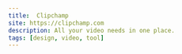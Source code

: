 ```yaml
---
title:  Clipchamp
site: https://clipchamp.com
description: All your video needs in one place.
tags: [design, video, tool]
---
```

